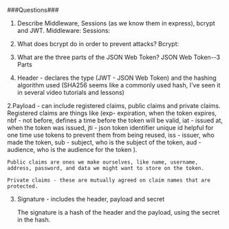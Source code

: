 <!-- Answers to the Short Answer Essay Questions go here -->
###Questions###
1. Describe Middleware, Sessions (as we know them in express), bcrypt and JWT.
Middleware:
Sessions:

2. What does bcrypt do in order to prevent attacks?
Bcrypt:

3. What are the three parts of the JSON Web Token?
JSON Web Token--3 Parts

1. Header - declares the type (JWT - JSON Web Token) and the hashing algorithm used (SHA256 seems like a commonly used hash, I've seen it in several video tutorials and lessons)

2.Payload - can include registered claims, public claims and private claims. 
    Registered claims are things like (exp- expiration, when the token expires, nbf - not before, defines a time before the token will be valid, iat - issued at, when the token was issued, jti - json token identifier unique id helpful for one time use tokens to prevent them from being reused, iss - issuer, who made the token, sub - subject, who is the subject of the token, aud - audience, who is the audience for the token ).

    Public claims are ones we make ourselves, like name, username, address, password, and data we might want to store on the token.

    Private claims - these are mutually agreed on claim names that are protected.

3. Signature - includes the header, payload and secret
    
    The signature is a hash of the header and the payload, using the secret in the hash.